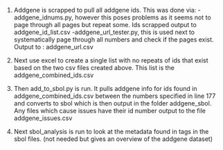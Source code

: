 1. Addgene is scrapped to pull all addgene ids. This was done via:
-addgene_idnums.py, however this poses problems as it seems not to page through all pages but repeat some. Ids scrapped output to addgene_id_list.csv
-addgene_url_tester.py, this is used next to systematically page through all numbers and check if the pages exist. Output to : addgene_url.csv

2. Next use excel to create a single list with no repeats of ids that exist based on the two csv files created above. This list is the addgene_combined_ids.csv

3. Then add_to_sbol.py is run. It pulls addgene info for ids found in addgene_combined_ids.csv between the numbers specified in line 177 and converts to sbol which is then output in the folder addgene_sbol. Any files which cause issues have their id number output to the file addgene_issues.csv

4. Next sbol_analysis is run to look at the metadata found in tags in the sbol files. (not needed but gives an overview of the addgene dataset)